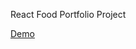 React Food Portfolio Project

<a href="https://vitaliygalata1986.github.io/react-food/" target="_blank">Demo</a>
